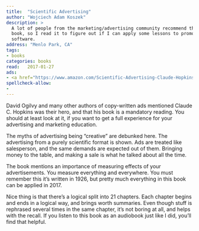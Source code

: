 ```yaml
---
title:  "Scientific Advertising"
author: "Wojciech Adam Koszek"
description: >
  A lot of people from the marketing/advertising community recommend this
  book, so I read it to figure out if I can apply some lessons to promote my
  software.
address: "Menlo Park, CA"
tags:
- books
categories: books
read:	2017-01-27
ads:
- <a href="https://www.amazon.com/Scientific-Advertising-Claude-Hopkins/dp/1603866361/ref=as_li_ss_il?s=books&ie=UTF8&qid=1485648269&sr=1-1&keywords=scientific+advertising&linkCode=li2&tag=wkoszek08-20&linkId=bb25c91efc158e878b2bbf81a2232208" target="_blank"><img border="0" src="//ws-na.amazon-adsystem.com/widgets/q?_encoding=UTF8&ASIN=1603866361&Format=_SL160_&ID=AsinImage&MarketPlace=US&ServiceVersion=20070822&WS=1&tag=wkoszek08-20" ></a><img src="https://ir-na.amazon-adsystem.com/e/ir?t=wkoszek08-20&l=li2&o=1&a=1603866361" width="1" height="1" border="0" alt="" style="border:none !important; margin:0px !important;" />
spellcheck-allow:
- 
---
```


David Ogilvy and many other authors of copy-written ads mentioned  Claude C.
Hopkins was their hero, and that his book is a mandatory reading. You should
at least look at it, if you want to get a full experience for your
advertising and marketing education.

The myths of advertising being “creative” are debunked here. The advertising
from a purely scientific format is shown. Ads are treated like salesperson,
and the same demands are expected out of them. Bringing money to the table,
and making a sale is what he talked about all the time.

The book mentions an importance of measuring effects of your advertisements.
You measure everything and everywhere. You must remember this it’s written
in 1926, but pretty much everything in this book can be applied in 2017.

Nice thing is that there’s a logical split into 21 chapters. Each chapter
begins and ends in a logical way, and brings worth summaries. Even though
stuff is rephrased several times in the same chapter, it’s not boring at
all, and helps with the recall. If you listen to this book as an audiobook
just like I did, you’ll find that helpful.

